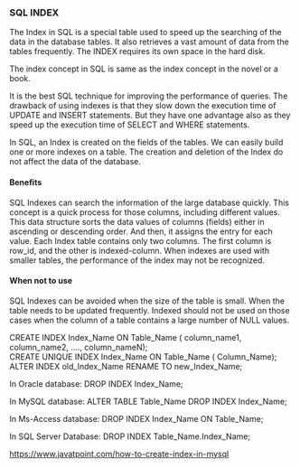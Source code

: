 ### SQL INDEX
The Index in SQL is a special table used to speed up the searching of the data in the database tables. It also retrieves a vast amount of data from the tables frequently. The INDEX requires its own space in the hard disk.

The index concept in SQL is same as the index concept in the novel or a book.

It is the best SQL technique for improving the performance of queries. The drawback of using indexes is that they slow down the execution time of UPDATE and INSERT statements. But they have one advantage also as they speed up the execution time of SELECT and WHERE statements.

In SQL, an Index is created on the fields of the tables. We can easily build one or more indexes on a table. The creation and deletion of the Index do not affect the data of the database.

#### Benefits
SQL Indexes can search the information of the large database quickly.
This concept is a quick process for those columns, including different values.
This data structure sorts the data values of columns (fields) either in ascending or descending order. And then, it assigns the entry for each value.
Each Index table contains only two columns. The first column is row_id, and the other is indexed-column.
When indexes are used with smaller tables, the performance of the index may not be recognized.
#### When not to use

SQL Indexes can be avoided when the size of the table is small.
When the table needs to be updated frequently.
Indexed should not be used on those cases when the column of a table contains a large number of NULL values.

CREATE INDEX Index_Name ON Table_Name ( column_name1, column_name2, ...., column_nameN);  
CREATE UNIQUE INDEX Index_Name ON Table_Name ( Column_Name);  
ALTER INDEX old_Index_Name RENAME TO new_Index_Name;  

In Oracle database:
DROP INDEX Index_Name; 

In MySQL database:
ALTER TABLE Table_Name DROP INDEX Index_Name; 

In Ms-Access database:
DROP INDEX Index_Name ON Table_Name;  

In SQL Server Database:
DROP INDEX Table_Name.Index_Name; 

https://www.javatpoint.com/how-to-create-index-in-mysql
